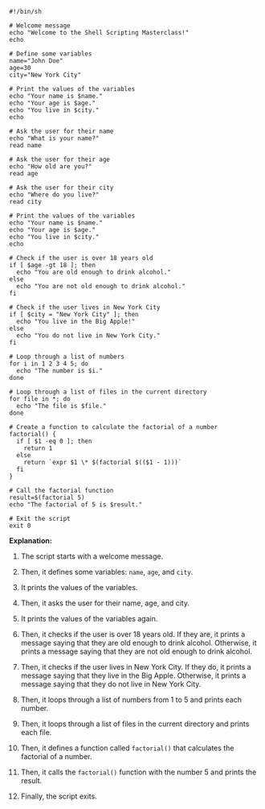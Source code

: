 ```shell
#!/bin/sh

# Welcome message
echo "Welcome to the Shell Scripting Masterclass!"
echo

# Define some variables
name="John Doe"
age=30
city="New York City"

# Print the values of the variables
echo "Your name is $name."
echo "Your age is $age."
echo "You live in $city."
echo

# Ask the user for their name
echo "What is your name?"
read name

# Ask the user for their age
echo "How old are you?"
read age

# Ask the user for their city
echo "Where do you live?"
read city

# Print the values of the variables
echo "Your name is $name."
echo "Your age is $age."
echo "You live in $city."
echo

# Check if the user is over 18 years old
if [ $age -gt 18 ]; then
  echo "You are old enough to drink alcohol."
else
  echo "You are not old enough to drink alcohol."
fi

# Check if the user lives in New York City
if [ $city = "New York City" ]; then
  echo "You live in the Big Apple!"
else
  echo "You do not live in New York City."
fi

# Loop through a list of numbers
for i in 1 2 3 4 5; do
  echo "The number is $i."
done

# Loop through a list of files in the current directory
for file in *; do
  echo "The file is $file."
done

# Create a function to calculate the factorial of a number
factorial() {
  if [ $1 -eq 0 ]; then
    return 1
  else
    return `expr $1 \* $(factorial $(($1 - 1)))`
  fi
}

# Call the factorial function
result=$(factorial 5)
echo "The factorial of 5 is $result."

# Exit the script
exit 0
```

**Explanation:**

1. The script starts with a welcome message.

2. Then, it defines some variables: `name`, `age`, and `city`.

3. It prints the values of the variables.

4. Then, it asks the user for their name, age, and city.

5. It prints the values of the variables again.

6. Then, it checks if the user is over 18 years old. If they are, it prints a message saying that they are old enough to drink alcohol. Otherwise, it prints a message saying that they are not old enough to drink alcohol.

7. Then, it checks if the user lives in New York City. If they do, it prints a message saying that they live in the Big Apple. Otherwise, it prints a message saying that they do not live in New York City.

8. Then, it loops through a list of numbers from 1 to 5 and prints each number.

9. Then, it loops through a list of files in the current directory and prints each file.

10. Then, it defines a function called `factorial()` that calculates the factorial of a number.

11. Then, it calls the `factorial()` function with the number 5 and prints the result.

12. Finally, the script exits.